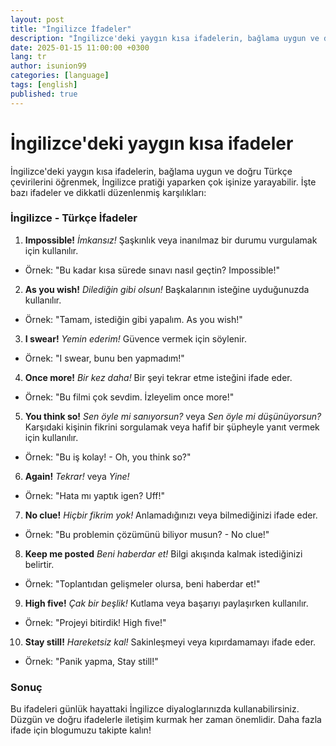 ```yaml
---
layout: post
title: "İngilizce İfadeler"
description: "İngilizce'deki yaygın kısa ifadelerin, bağlama uygun ve doğru Türkçe çevirilerini öğrenmek, İngilizce pratiği yaparken çok işinize yarayabilir."
date: 2025-01-15 11:00:00 +0300
lang: tr
author: isunion99
categories: [language]
tags: [english]
published: true
---
```



İngilizce'deki yaygın kısa ifadeler
====== 

İngilizce'deki yaygın kısa ifadelerin, bağlama uygun ve doğru Türkçe çevirilerini öğrenmek, İngilizce pratiği yaparken çok işinize yarayabilir. İşte bazı ifadeler ve dikkatli düzenlenmiş karşılıkları:



### **İngilizce - Türkçe İfadeler**

1. **Impossible!**
  *İmkansız!* 
  Şaşkınlık veya inanılmaz bir durumu vurgulamak için kullanılır. 
  - Örnek: "Bu kadar kısa sürede sınavı nasıl geçtin? Impossible!"

2. **As you wish!** 
  *Dilediğin gibi olsun!* 
  Başkalarının isteğine uyduğunuzda kullanılır. 
  - Örnek: "Tamam, istediğin gibi yapalım. As you wish!"

3. **I swear!** 
  *Yemin ederim!* 
  Güvence vermek için söylenir. 
  - Örnek: "I swear, bunu ben yapmadım!"

4. **Once more!** 
  *Bir kez daha!* 
  Bir şeyi tekrar etme isteğini ifade eder. 
  - Örnek: "Bu filmi çok sevdim. İzleyelim once more!"

5. **You think so!** 
  *Sen öyle mi sanıyorsun?* veya *Sen öyle mi düşünüyorsun?* 
  Karşıdaki kişinin fikrini sorgulamak veya hafif bir şüpheyle yanıt vermek için kullanılır. 
  - Örnek: "Bu iş kolay! - Oh, you think so?"

6. **Again!** 
  *Tekrar!* veya *Yine!* 
  - Örnek: "Hata mı yaptık igen? Uff!"

7. **No clue!** 
  *Hiçbir fikrim yok!* 
  Anlamadığınızı veya bilmediğinizi ifade eder. 
  - Örnek: "Bu problemin çözümünü biliyor musun? - No clue!"

8. **Keep me posted** 
  *Beni haberdar et!* 
  Bilgi akışında kalmak istediğinizi belirtir. 
  - Örnek: "Toplantıdan gelişmeler olursa, beni haberdar et!"

9. **High five!** 
  *Çak bir beşlik!* 
  Kutlama veya başarıyı paylaşırken kullanılır. 
  - Örnek: "Projeyi bitirdik! High five!"

10. **Stay still!** 
  *Hareketsiz kal!* 
  Sakinleşmeyi veya kıpırdamamayı ifade eder. 
  - Örnek: "Panik yapma, Stay still!"



### **Sonuç**
Bu ifadeleri günlük hayattaki İngilizce diyaloglarınızda kullanabilirsiniz. Düzgün ve doğru ifadelerle iletişim kurmak her zaman önemlidir. Daha fazla ifade için blogumuzu takipte kalın!

 
